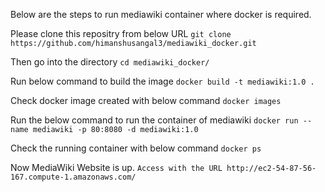 Below are the steps to run mediawiki container where docker is required.

Please clone this repositry from below URL
`git clone https://github.com/himanshusangal3/mediawiki_docker.git`

Then go into the directory
`cd mediawiki_docker/`

Run below command to build the image
`docker build -t mediawiki:1.0 .`

Check docker image created with below command
`docker images`


Run the below command to run the container of mediawiki
`docker run --name mediawiki -p 80:8080 -d mediawiki:1.0`

Check the running container with below command
`docker ps`

Now MediaWiki Website is up.
`Access with the URL http://ec2-54-87-56-167.compute-1.amazonaws.com/`

